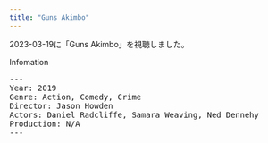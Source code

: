 ```yaml
---
title: "Guns Akimbo"
---
```

2023-03-19に「Guns Akimbo」を視聴しました。

Infomation
<pre>
---
Year: 2019
Genre: Action, Comedy, Crime
Director: Jason Howden
Actors: Daniel Radcliffe, Samara Weaving, Ned Dennehy
Production: N/A
---
</pre>